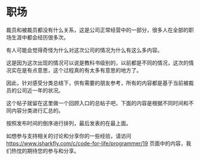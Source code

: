 # 职场

裁员和被裁员都没有什么关系，这是公司正常经营中的一部分，很多人在全部的职场生涯中都会经历很多次。

有人可能会觉得奇怪为什么对这次公司的情况为什么有这么多内容。

这是因为这次出现的情况可以说是教科书级别的，以前都是不同的情况，这次的情况实在是有点意思，这个过程真的有太多有意思的地方了。

因此，针对感受分类总结下，供有需要的朋友参考，所有的内容都是基于当前被裁员的公司近一年的状况。

这个帖子就留在这里做一个回顾入口的总帖子吧，下面的内容是根据不同时间和不同内容分类进行汇总的。

按照发布时间的倒序进行排列，最后发表的在最上面。

如想参与支持相关的讨论和分享你的一些经验，请访问 https://www.isharkfly.com/c/code-for-life/programmer/19
页面中的内容，我们热忱的期待您的参与和分享。
